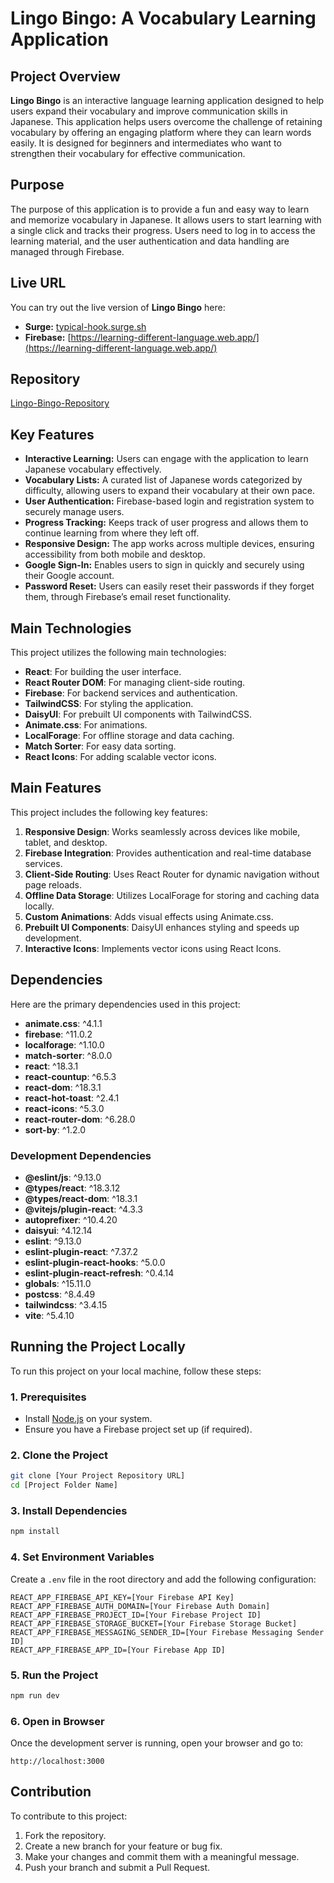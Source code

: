 # Lingo Bingo: A Vocabulary Learning Application

## Project Overview

**Lingo Bingo** is an interactive language learning application designed to help users expand their vocabulary and improve communication skills in Japanese. This application helps users overcome the challenge of retaining vocabulary by offering an engaging platform where they can learn words easily. It is designed for beginners and intermediates who want to strengthen their vocabulary for effective communication.

## Purpose

The purpose of this application is to provide a fun and easy way to learn and memorize vocabulary in Japanese. It allows users to start learning with a single click and tracks their progress. Users need to log in to access the learning material, and the user authentication and data handling are managed through Firebase.

## Live URL

You can try out the live version of **Lingo Bingo** here:  

- **Surge:** [typical-hook.surge.sh](http://typical-hook.surge.sh)  
- **Firebase:** [https://learning-different-language.web.app/](https://learning-different-language.web.app/)

## Repository
[Lingo-Bingo-Repository](https://github.com/mdekramulridoy/Lingo-Bingo)

## Key Features

- **Interactive Learning:** Users can engage with the application to learn Japanese vocabulary effectively.
- **Vocabulary Lists:** A curated list of Japanese words categorized by difficulty, allowing users to expand their vocabulary at their own pace.
- **User Authentication:** Firebase-based login and registration system to securely manage users.
- **Progress Tracking:** Keeps track of user progress and allows them to continue learning from where they left off.
- **Responsive Design:** The app works across multiple devices, ensuring accessibility from both mobile and desktop.
- **Google Sign-In:** Enables users to sign in quickly and securely using their Google account.
- **Password Reset:** Users can easily reset their passwords if they forget them, through Firebase’s email reset functionality.

## Main Technologies
This project utilizes the following main technologies:
- **React**: For building the user interface.
- **React Router DOM**: For managing client-side routing.
- **Firebase**: For backend services and authentication.
- **TailwindCSS**: For styling the application.
- **DaisyUI**: For prebuilt UI components with TailwindCSS.
- **Animate.css**: For animations.
- **LocalForage**: For offline storage and data caching.
- **Match Sorter**: For easy data sorting.
- **React Icons**: For adding scalable vector icons.

## Main Features
This project includes the following key features:
1. **Responsive Design**: Works seamlessly across devices like mobile, tablet, and desktop.
2. **Firebase Integration**: Provides authentication and real-time database services.
3. **Client-Side Routing**: Uses React Router for dynamic navigation without page reloads.
4. **Offline Data Storage**: Utilizes LocalForage for storing and caching data locally.
5. **Custom Animations**: Adds visual effects using Animate.css.
6. **Prebuilt UI Components**: DaisyUI enhances styling and speeds up development.
7. **Interactive Icons**: Implements vector icons using React Icons.

## Dependencies
Here are the primary dependencies used in this project:
- **animate.css**: ^4.1.1
- **firebase**: ^11.0.2
- **localforage**: ^1.10.0
- **match-sorter**: ^8.0.0
- **react**: ^18.3.1
- **react-countup**: ^6.5.3
- **react-dom**: ^18.3.1
- **react-hot-toast**: ^2.4.1
- **react-icons**: ^5.3.0
- **react-router-dom**: ^6.28.0
- **sort-by**: ^1.2.0

### Development Dependencies
- **@eslint/js**: ^9.13.0
- **@types/react**: ^18.3.12
- **@types/react-dom**: ^18.3.1
- **@vitejs/plugin-react**: ^4.3.3
- **autoprefixer**: ^10.4.20
- **daisyui**: ^4.12.14
- **eslint**: ^9.13.0
- **eslint-plugin-react**: ^7.37.2
- **eslint-plugin-react-hooks**: ^5.0.0
- **eslint-plugin-react-refresh**: ^0.4.14
- **globals**: ^15.11.0
- **postcss**: ^8.4.49
- **tailwindcss**: ^3.4.15
- **vite**: ^5.4.10

## Running the Project Locally

To run this project on your local machine, follow these steps:

### 1. Prerequisites
- Install [Node.js](https://nodejs.org/) on your system.
- Ensure you have a Firebase project set up (if required).

### 2. Clone the Project
```bash
git clone [Your Project Repository URL]
cd [Project Folder Name]
```

### 3. Install Dependencies
```bash
npm install
```

### 4. Set Environment Variables
Create a `.env` file in the root directory and add the following configuration:
```
REACT_APP_FIREBASE_API_KEY=[Your Firebase API Key]
REACT_APP_FIREBASE_AUTH_DOMAIN=[Your Firebase Auth Domain]
REACT_APP_FIREBASE_PROJECT_ID=[Your Firebase Project ID]
REACT_APP_FIREBASE_STORAGE_BUCKET=[Your Firebase Storage Bucket]
REACT_APP_FIREBASE_MESSAGING_SENDER_ID=[Your Firebase Messaging Sender ID]
REACT_APP_FIREBASE_APP_ID=[Your Firebase App ID]
```

### 5. Run the Project
```bash
npm run dev
```

### 6. Open in Browser
Once the development server is running, open your browser and go to:
```
http://localhost:3000
```

## Contribution
To contribute to this project:
1. Fork the repository.
2. Create a new branch for your feature or bug fix.
3. Make your changes and commit them with a meaningful message.
4. Push your branch and submit a Pull Request.
